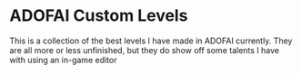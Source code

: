 # ADOFAI Custom Levels
This is a collection of the best levels I have made in ADOFAI currently.
They are all more or less unfinished, but they do show off some talents I have with using an in-game editor
